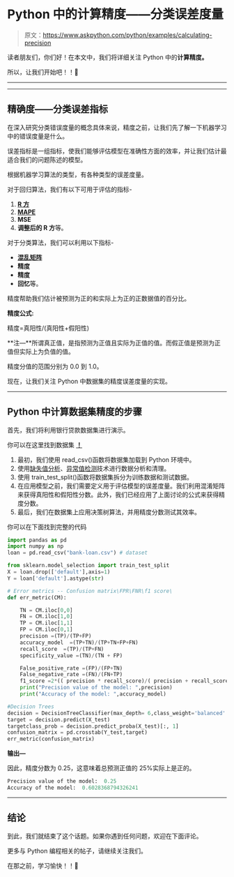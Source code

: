 # Python 中的计算精度——分类误差度量

> 原文：<https://www.askpython.com/python/examples/calculating-precision>

读者朋友们，你们好！在本文中，我们将详细关注 Python 中的**计算精度。**

所以，让我们开始吧！！🙂

* * *

* * *

## 精确度——分类误差指标

在深入研究分类错误度量的概念具体来说，精度之前，让我们先了解一下机器学习中的错误度量是什么。

误差指标是一组指标，使我们能够评估模型在准确性方面的效率，并让我们估计最适合我们的问题陈述的模型。

根据机器学习算法的类型，有各种类型的误差度量。

对于回归算法，我们有以下可用于评估的指标-

1.  **[R 方](https://www.askpython.com/python/coefficient-of-determination)**
2.  **[MAPE](https://www.askpython.com/python/examples/mape-mean-absolute-percentage-error)**
3.  **MSE**
4.  **调整后的 R 方**等。

对于分类算法，我们可以利用以下指标-

*   **[混乱矩阵](https://www.askpython.com/python/examples/confusion-matrix)**
*   **精度**
*   **精度**
*   **回忆**等。

精度帮助我们估计被预测为正的和实际上为正的正数据值的百分比。

**精度公式:**

精度=真阳性/(真阳性+假阳性)

**注—**所谓真正值，是指预测为正值且实际为正值的值。而假正值是预测为正值但实际上为负值的值。

精度分值的范围分别为 0.0 到 1.0。

现在，让我们关注 Python 中数据集的精度误差度量的实现。

* * *

## Python 中计算数据集精度的步骤

首先，我们将利用银行贷款数据集进行演示。

你可以在这里找到数据集 **[！](https://github.com/Safa1615/Bike-loan-Dataset/blob/main/bank-loan.csv)**

1.  最初，我们使用 read_csv()函数将数据集加载到 Python 环境中。
2.  使用[缺失值分析](https://www.askpython.com/python/examples/impute-missing-data-values)、[异常值检测](https://www.askpython.com/python/examples/detection-removal-outliers-in-python)技术进行数据分析和清理。
3.  使用 train_test_split()函数将数据集拆分为训练数据和测试数据。
4.  在应用模型之前，我们需要定义用于评估模型的误差度量。我们利用混淆矩阵来获得真阳性和假阳性分数。此外，我们已经应用了上面讨论的公式来获得精度分数。
5.  最后，我们在数据集上应用决策树算法，并用精度分数测试其效率。

你可以在下面找到完整的代码

```py
import pandas as pd
import numpy as np
loan = pd.read_csv("bank-loan.csv") # dataset

from sklearn.model_selection import train_test_split 
X = loan.drop(['default'],axis=1) 
Y = loan['default'].astype(str)

# Error metrics -- Confusion matrix\FPR\FNR\f1 score\
def err_metric(CM): 

    TN = CM.iloc[0,0]
    FN = CM.iloc[1,0]
    TP = CM.iloc[1,1]
    FP = CM.iloc[0,1]
    precision =(TP)/(TP+FP)
    accuracy_model  =(TP+TN)/(TP+TN+FP+FN)
    recall_score  =(TP)/(TP+FN)
    specificity_value =(TN)/(TN + FP)

    False_positive_rate =(FP)/(FP+TN)
    False_negative_rate =(FN)/(FN+TP)
    f1_score =2*(( precision * recall_score)/( precision + recall_score))
    print("Precision value of the model: ",precision)
    print("Accuracy of the model: ",accuracy_model)

#Decision Trees
decision = DecisionTreeClassifier(max_depth= 6,class_weight='balanced' ,random_state =0).fit(X_train,Y_train)
target = decision.predict(X_test)
targetclass_prob = decision.predict_proba(X_test)[:, 1]
confusion_matrix = pd.crosstab(Y_test,target)
err_metric(confusion_matrix)

```

**输出—**

因此，精度分数为 0.25，这意味着总预测正值的 25%实际上是正的。

```py
Precision value of the model:  0.25
Accuracy of the model:  0.6028368794326241

```

* * *

## 结论

到此，我们就结束了这个话题。如果你遇到任何问题，欢迎在下面评论。

更多与 Python 编程相关的帖子，请继续关注我们。

在那之前，学习愉快！！🙂